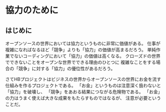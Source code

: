 協力のために
============

はじめに
--------

オープンソースの世界においては協力というものに非常に価値がある。
仕事が複雑になればなるほど「競争」よりも「協力」の価値が高まるだろう。
単純作業でないコーディングにおいて「協力」の価値は高くなる。
クローズドの世界でできないことをオープンな世界でできる理由のひとつに
複雑なことをする場合の「競争」に対する「協力」の優位性があるだろう。

さてHBプロジェクトはビジネスの世界からオープンソースの世界にお金を流す
仕組みを作るプロジェクトである。
「お金」というものは注意深く扱わないと「協力」を破壊し、
「競争」をあおる結果につながる危険物である。
「お金」の力はうまく使えば大きな成果をもたらすものではなるが、
注意が必要ということだ。
